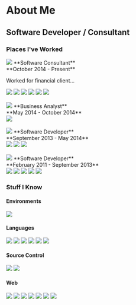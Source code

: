 # About Me

## Software Developer / Consultant

### Places I've Worked

<img src="/logos/sds.svg" class="heading" />
**Software Consultant**<br />**October 2014 - Present**

Worked for financial client...

<div class="icon-set">
    <img src="/logos/csharp.svg" class="detail" />
    <img src="/logos/vs.svg" class="detail" />
    <img src="/logos/razor.svg" class="detail" />
    <img src="/logos/javascript.svg" class="detail" />
    <img src="/logos/jquery_icon.svg" class="detail" />
    <img src="/logos/git.svg" class="detail" />
</div>

<br style="clear:both" />

<img src="/logos/cengage.svg" class="heading" />
**Business Analyst**<br />**May 2014 - October 2014**

<div class="icon-set">
    <img src="/logos/java.svg" class="detail" />
</div>

<br style="clear:both" />

<img src="/logos/apexCovantage.svg" class="heading" />
**Software Developer**<br />**September 2013 - May 2014**

<div class="icon-set">
    <img src="/logos/csharp.svg" class="detail" />
    <img src="/logos/vs.svg" class="detail" />
    <img src="/logos/javascript.svg" class="detail" />
</div>

<br style="clear:both" />

<img src="/logos/reyrey.svg" class="heading" />
**Software Developer**<br />**February 2011 - September 2013**

<div class="icon-set">
    <img src="/logos/csharp.svg" class="detail" />
    <img src="/logos/vs.svg" class="detail" />
    <img src="/logos/javascript.svg" class="detail" />
    <img src="/logos/xml.svg" class="detail" />
    <img src="/logos/svn.svg" class="detail" />
</div>

### Stuff I Know

#### Environments

<div class="icon-set">
    <img src="/logos/vs.svg" class="detail" />
</div>

#### Languages

<div class="icon-set">
    <img src="/logos/csharp.svg" class="detail" />
    <img src="/logos/java.svg" class="detail" />
    <img src="/logos/clojure.svg" class="detail" />
    <img src="/logos/fsharp.svg" class="detail" />
    <img src="/logos/scala.svg" class="detail" />
    <img src="/logos/haskell.svg" class="detail" />
</div>

#### Source Control

<div class="icon-set">
    <img src="/logos/git.svg" class="detail" />
    <img src="/logos/svn.svg" class="detail" />
</div>

#### Web

<div class="icon-set">
    <img src="/logos/html.svg" class="detail" />
    <img src="/logos/css.svg" class="detail" />
    <img src="/logos/javascript.svg" class="detail" />
    <img src="/logos/nodejs.svg" class="detail" />
    <img src="/logos/npm.svg" class="detail" />
    <img src="/logos/jquery_icon.svg" class="detail" />
    <img src="/logos/jasmine.svg" class="detail" />
</div>

